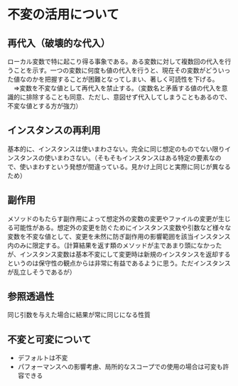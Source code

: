 # 不変の活用について
## 再代入（破壊的な代入）
ローカル変数で特に起こり得る事象である。ある変数に対して複数回の代入を行うことを示す。一つの変数に何度も値の代入を行うと、現在その変数がどういった値なのかを把握することが困難となってしまい、著しく可読性を下げる。\
　⇒変数を不変な値として再代入を禁止する。（変数名と矛盾する値の代入を意識的に排除することも同意、ただし、意図せず代入してしまうこともあるので、不変な値とする方が強力）
## インスタンスの再利用
基本的に、インスタンスは使いまわさない。完全に同じ想定のものでない限りインスタンスの使いまわさない。（そもそもインスタンスはある特定の要素なので、使いまわすという発想が間違っている。見かけ上同じと実際に同じが異なるため）

## 副作用
メソッドのもたらす副作用によって想定外の変数の変更やファイルの変更が生じる可能性がある。想定外の変更を防ぐためにインスタンス変数や引数など様々な変数を不変な値として、変更を未然に防ぎ副作用の影響範囲を該当インスタンス内のみに限定する。（計算結果を返す類のメソッドが主であまり頭になかったが、インスタンス変数は基本不変にして変更時は新規のインスタンスを返却するというのは保守性の観点からは非常に有益であるように思う。ただインスタンスが乱立しそうであるが）

## 参照透過性
同じ引数を与えた場合に結果が常に同じになる性質

## 不変と可変について
- デフォルトは不変
- パフォーマンスへの影響考慮、局所的なスコープでの使用の場合は可変も許容できる


